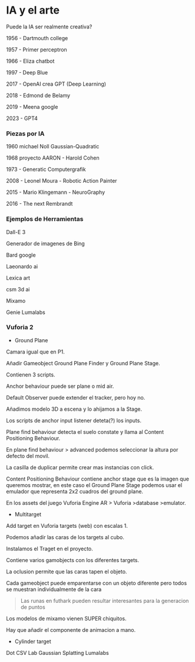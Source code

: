 # IA y el arte 
Puede la IA ser realmente creativa?

1956 - Dartmouth college

1957 - Primer perceptron

1966 - Eliza chatbot

1997 - Deep Blue

2017 - OpenAI crea GPT (Deep Learning)

2018 - Edmond de Belamy

2019 - Meena google

2023 - GPT4

### Piezas por IA

1960 michael Noll Gaussian-Quadratic

1968 proyecto AARON - Harold Cohen

1973 - Generatic Computergrafik

2008 - Leonel Moura - Robotic Action Painter

2015 - Mario Klingemann - NeuroGraphy

2016 - The next Rembrandt

### Ejemplos de Herramientas

Dall-E 3

Generador de imagenes de Bing

Bard google

Laeonardo ai

Lexica art

csm 3d ai

Mixamo

Genie Lumalabs

### Vuforia 2

- Ground Plane

Camara igual que en P1.

Añadir Gameobject Ground Plane Finder y Ground Plane Stage.

Contienen 3 scripts.

Anchor behaviour puede ser plane o mid air.

Default Observer puede extender el tracker, pero hoy no.

Añadimos modelo 3D a escena y lo ahijamos a la Stage.

Los scripts de anchor input listener deteta(?) los inputs.

Plane find behaviour detecta el suelo constate y llama al Content Positioning Behaviour.

En plane find behaviour > advanced podemos seleccionar la altura por defecto del movil.

La casilla de duplicar permite crear mas instancias con click.

Content Positioning Behaviour contiene anchor stage que es la imagen que queremos mostrar, en este caso el Ground Plane Stage podemos usar el emulador que representa 2x2 cuadros del ground plane.

En los assets del juego Vuforia Engine AR > Vuforia >database >emulator.

- Multitarget

Add target en Vuforia targets (web) con escalas 1.

Podemos añadir las caras de los targets al cubo.

Instalamos el Traget en el proyecto.

Contiene varios gamobjects con los diferentes targets.

La oclusion permite que las caras tapen el objeto.

Cada gameobject puede emparentarse con un objeto diferente pero todos se muestran individualmente de la cara

>Las runas en futhark pueden resultar interesantes para la generacion de puntos

Los modelos de mixamo vienen SUPER chiquitos.

Hay que añadir el componente de animacion a mano.

- Cylinder target  

Dot CSV Lab Gaussian Splatting Lumalabs